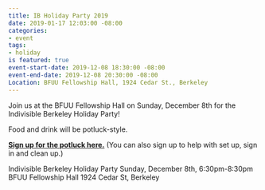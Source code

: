 ```yaml
---
title: IB Holiday Party 2019
date: 2019-01-17 12:03:00 -08:00
categories:
- event
tags:
- holiday
is featured: true
event-start-date: 2019-12-08 18:30:00 -08:00
event-end-date: 2019-12-08 20:30:00 -08:00
Location: BFUU Fellowship Hall, 1924 Cedar St., Berkeley
---
```


Join us at the BFUU Fellowship Hall on Sunday, December 8th for the Indivisible Berkeley Holiday Party!

Food and drink will be potluck-style. 

**[Sign up for the potluck here.](https://www.signupgenius.com/go/70a084ca9a82aa1fe3-third)** 
 (You can also sign up to help with set up, sign in and clean up.)

Indivisible Berkeley Holiday Party
Sunday, December 8th, 6:30pm-8:30pm
BFUU Fellowship Hall
1924 Cedar St, Berkeley